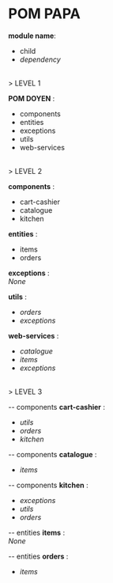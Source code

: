# POM PAPA #

**module name**:
<ul>
<li>child</li>
<li><i>dependency</i></li>
</ul>

<br/>
> LEVEL 1

**POM DOYEN** :
<ul>
<li>components</li>
<li>entities</li>
<li>exceptions</li>
<li>utils</li>
<li>web-services</li>
</ul>

<br/>
> LEVEL 2

**components** :
<ul>
<li>cart-cashier</li>
<li>catalogue</li>
<li>kitchen</li>
</ul>

**entities** :
<ul>
<li>items</li>
<li>orders</li>
</ul>

**exceptions** :
<br/>*None*

**utils** :
<ul>
<li><i>orders</i></li>
<li><i>exceptions</i></li>
</ul>

**web-services** :
<ul>
<li><i>catalogue</i></li>
<li><i>items</i></li>
<li><i>exceptions</i></li>
</ul>

<br/>
> LEVEL 3

-- components
**cart-cashier** :
<ul>
<li><i>utils</i></li>
<li><i>orders</i></li>
<li><i>kitchen</i></li>
</ul>

-- components
**catalogue** :
<ul>
<li><i>items</i></li>
</ul>

-- components
**kitchen** :
<ul>
<li><i>exceptions</i></li>
<li><i>utils</i></li>
<li><i>orders</i></li>
</ul>

-- entities
**items** :
<br/>*None*

-- entities
**orders** :
<ul>
<li><i>items</i></li>
</ul>

